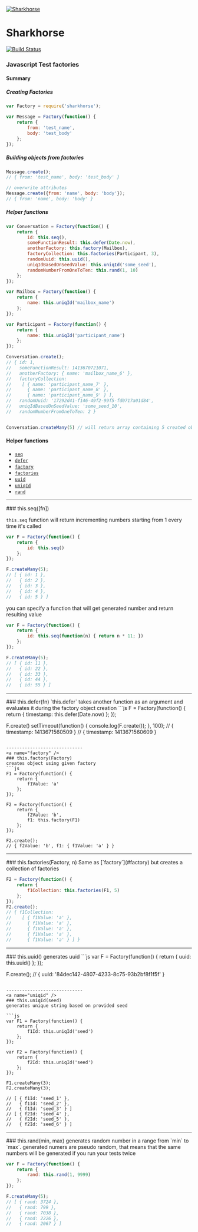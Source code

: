 [![Sharkhorse](https://raw.githubusercontent.com/dmitriiabramov/sharkhorse/master/shark-horse.jpg)](https://raw.githubusercontent.com/dmitriiabramov/sharkhorse/master/shark-horse.jpg)
# Sharkhorse

[![Build Status](https://travis-ci.org/dmitriiabramov/sharkhorse.svg?branch=master)](https://travis-ci.org/dmitriiabramov/sharkhorse)

### Javascript Test factories

#### Summary

##### Creating Factories

```js
var Factory = require('sharkhorse');

var Message = Factory(function() {
    return {
        from: 'test_name',
        body: 'test_body'
    };
});
```

##### Building objects from factories

```js
Message.create();
// { from: 'test_name', body: 'test_body' }

// overwrite attributes
Message.create({from: 'name', body: 'body'});
// { from: 'name', body: 'body' }
```

##### Helper functions

```js
var Conversation = Factory(function() {
    return {
        id: this.seq(),
        someFunctionResult: this.defer(Date.now),
        anotherFactory: this.factory(Mailbox),
        factoryCollection: this.factories(Participant, 3),
        randomUuid: this.uuid(),
        uniqIdBasedOnSeedValue: this.uniqId('some_seed'),
        randomNumberFromOneToTen: this.rand(1, 10)
    };
});

var Mailbox = Factory(function() {
    return {
        name: this.uniqId('mailbox_name')
    };
});

var Participant = Factory(function() {
    return {
        name: this.uniqId('participant_name')
    };
});

Conversation.create();
// { id: 1,
//   someFunctionResult: 1413670721071,
//   anotherFactory: { name: 'mailbox_name_6' },
//   factoryCollection:
//    [ { name: 'participant_name_7' },
//      { name: 'participant_name_8' },
//      { name: 'participant_name_9' } ],
//   randomUuid: '17292d41-f146-49f2-99f5-fd0717a01d84',
//   uniqIdBasedOnSeedValue: 'some_seed_10',
//   randomNumberFromOneToTen: 2 }


Conversation.createMany(5) // will return array containing 5 created objects
```

#### Helper functions

- [`seq`](#seq)
- [`defer`](#defer)
- [`factory`](#factory)
- [`factories`](#factories)
- [`uuid`](#uuid)
- [`uniqId`](#uniqid)
- [`rand`](#rand)

-----------------------------
<a name="seq" />
### this.seq([fn])

`this.seq` function will return incrementing numbers starting from 1 every time it's called

```js
var F = Factory(function() {
    return {
        id: this.seq()
    };
});

F.createMany(5);
// [ { id: 1 },
//   { id: 2 },
//   { id: 3 },
//   { id: 4 },
//   { id: 5 } ]

```

you can specify a function that will get generated number and return resulting value
```js
var F = Factory(function() {
    return {
        id: this.seq(function(n) { return n * 11; })
    };
});

F.createMany(5);
// [ { id: 11 },
//   { id: 22 },
//   { id: 33 },
//   { id: 44 },
//   { id: 55 } ]
```

-----------------------------
<a name="defer" />
### this.defer(fn)
`this.defer` takes another function as an argument and evaluates it during the factory object creation
```js
F = Factory(function() {
    return {
        timestamp: this.defer(Date.now)
    };
});

F.create()
setTimeout(function() { console.log(F.create()); }, 100);
// { timestamp: 1413671560509 }
// { timestamp: 1413671560609 }
```

-----------------------------
<a name="factory" />
### this.factory(Factory)
creates object using given factory
```js
F1 = Factory(function() {
    return {
        f1Value: 'a'
    };
});

F2 = Factory(function() {
    return {
        f2Value: 'b',
        f1: this.factory(F1)
    };
});

F2.create();
// { f2Value: 'b', f1: { f1Value: 'a' } }

```

-----------------------------
<a name="factories" />
### this.factories(Factory, n)
Same as [`factory`](#factory) but creates a collection of factories

```js
F2 = Factory(function() {
    return {
        f1Collection: this.factories(F1, 5)
    };
});
F2.create();
// { f1Collection:
//    [ { f1Value: 'a' },
//      { f1Value: 'a' },
//      { f1Value: 'a' },
//      { f1Value: 'a' },
//      { f1Value: 'a' } ] }
```

-----------------------------
<a name="uuid" />
### this.uuid()
generates uuid
```js
var F = Factory(function() {
    return {
        uuid: this.uuid()
    };
});

F.create();
// { uuid: '84dec142-4807-4233-8c75-93b2bf8f1f5f' }
```

-----------------------------
<a name="uniqid" />
### this.uniqId(seed)
generates unique string based on provided seed

```js
var F1 = Factory(function() {
    return {
        f1Id: this.uniqId('seed')
    };
});

var F2 = Factory(function() {
    return {
        f2Id: this.uniqId('seed')
    };
});

F1.createMany(3);
F2.createMany(3);

// [ { f1Id: 'seed_1' },
//   { f1Id: 'seed_2' },
//   { f1Id: 'seed_3' } ]
// [ { f2Id: 'seed_4' },
//   { f2Id: 'seed_5' },
//   { f2Id: 'seed_6' } ]
```

-----------------------------
<a name="rand" />
### this.rand(min, max)
generates random number in a range from `min` to `max`. generated numers are pseudo random, that means that the same
numbers will be generated if you run your tests twice

```js
var F = Factory(function() {
    return {
        rand: this.rand(1, 9999)
    };
});

F.createMany(5);
// [ { rand: 3724 },
//   { rand: 799 },
//   { rand: 7038 },
//   { rand: 2226 },
//   { rand: 2067 } ]
```
